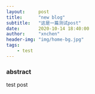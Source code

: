 ```yaml
---
layout:     post
title:      "new blog"
subtitle:   "这是一篇测试post"
date:       2020-10-14 18:40:00
author:     "xnchen"
header-img: "img/home-bg.jpg"
tags:
    - test
---
```


### abstract

test post